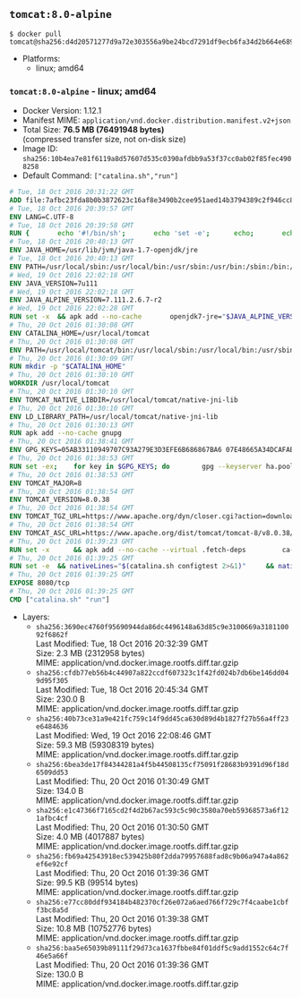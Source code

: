 ## `tomcat:8.0-alpine`

```console
$ docker pull tomcat@sha256:d4d20571277d9a72e303556a9be24bcd7291df9ecb6fa34d2b664e689c22149c
```

-	Platforms:
	-	linux; amd64

### `tomcat:8.0-alpine` - linux; amd64

-	Docker Version: 1.12.1
-	Manifest MIME: `application/vnd.docker.distribution.manifest.v2+json`
-	Total Size: **76.5 MB (76491948 bytes)**  
	(compressed transfer size, not on-disk size)
-	Image ID: `sha256:10b4ea7e81f6119a8d57607d535c0390afdbb9a53f37cc0ab02f85fec4908258`
-	Default Command: `["catalina.sh","run"]`

```dockerfile
# Tue, 18 Oct 2016 20:31:22 GMT
ADD file:7afbc23fda8b0b3872623c16af8e3490b2cee951aed14b3794389c2f946cc8c7 in / 
# Tue, 18 Oct 2016 20:39:57 GMT
ENV LANG=C.UTF-8
# Tue, 18 Oct 2016 20:39:58 GMT
RUN { 		echo '#!/bin/sh'; 		echo 'set -e'; 		echo; 		echo 'dirname "$(dirname "$(readlink -f "$(which javac || which java)")")"'; 	} > /usr/local/bin/docker-java-home 	&& chmod +x /usr/local/bin/docker-java-home
# Tue, 18 Oct 2016 20:40:13 GMT
ENV JAVA_HOME=/usr/lib/jvm/java-1.7-openjdk/jre
# Tue, 18 Oct 2016 20:40:13 GMT
ENV PATH=/usr/local/sbin:/usr/local/bin:/usr/sbin:/usr/bin:/sbin:/bin:/usr/lib/jvm/java-1.7-openjdk/jre/bin:/usr/lib/jvm/java-1.7-openjdk/bin
# Wed, 19 Oct 2016 22:02:18 GMT
ENV JAVA_VERSION=7u111
# Wed, 19 Oct 2016 22:02:18 GMT
ENV JAVA_ALPINE_VERSION=7.111.2.6.7-r2
# Wed, 19 Oct 2016 22:02:28 GMT
RUN set -x 	&& apk add --no-cache 		openjdk7-jre="$JAVA_ALPINE_VERSION" 	&& [ "$JAVA_HOME" = "$(docker-java-home)" ]
# Thu, 20 Oct 2016 01:30:08 GMT
ENV CATALINA_HOME=/usr/local/tomcat
# Thu, 20 Oct 2016 01:30:08 GMT
ENV PATH=/usr/local/tomcat/bin:/usr/local/sbin:/usr/local/bin:/usr/sbin:/usr/bin:/sbin:/bin:/usr/lib/jvm/java-1.7-openjdk/jre/bin:/usr/lib/jvm/java-1.7-openjdk/bin
# Thu, 20 Oct 2016 01:30:09 GMT
RUN mkdir -p "$CATALINA_HOME"
# Thu, 20 Oct 2016 01:30:10 GMT
WORKDIR /usr/local/tomcat
# Thu, 20 Oct 2016 01:30:10 GMT
ENV TOMCAT_NATIVE_LIBDIR=/usr/local/tomcat/native-jni-lib
# Thu, 20 Oct 2016 01:30:10 GMT
ENV LD_LIBRARY_PATH=/usr/local/tomcat/native-jni-lib
# Thu, 20 Oct 2016 01:30:13 GMT
RUN apk add --no-cache gnupg
# Thu, 20 Oct 2016 01:38:41 GMT
ENV GPG_KEYS=05AB33110949707C93A279E3D3EFE6B686867BA6 07E48665A34DCAFAE522E5E6266191C37C037D42 47309207D818FFD8DCD3F83F1931D684307A10A5 541FBE7D8F78B25E055DDEE13C370389288584E7 61B832AC2F1C5A90F0F9B00A1C506407564C17A3 79F7026C690BAA50B92CD8B66A3AD3F4F22C4FED 9BA44C2621385CB966EBA586F72C284D731FABEE A27677289986DB50844682F8ACB77FC2E86E29AC A9C5DF4D22E99998D9875A5110C01C5A2F6059E7 DCFD35E0BF8CA7344752DE8B6FB21E8933C60243 F3A04C595DB5B6A5F1ECA43E3B7BBB100D811BBE F7DA48BB64BCB84ECBA7EE6935CD23C10D498E23
# Thu, 20 Oct 2016 01:38:53 GMT
RUN set -ex; 	for key in $GPG_KEYS; do 		gpg --keyserver ha.pool.sks-keyservers.net --recv-keys "$key"; 	done
# Thu, 20 Oct 2016 01:38:53 GMT
ENV TOMCAT_MAJOR=8
# Thu, 20 Oct 2016 01:38:54 GMT
ENV TOMCAT_VERSION=8.0.38
# Thu, 20 Oct 2016 01:38:54 GMT
ENV TOMCAT_TGZ_URL=https://www.apache.org/dyn/closer.cgi?action=download&filename=tomcat/tomcat-8/v8.0.38/bin/apache-tomcat-8.0.38.tar.gz
# Thu, 20 Oct 2016 01:38:54 GMT
ENV TOMCAT_ASC_URL=https://www.apache.org/dist/tomcat/tomcat-8/v8.0.38/bin/apache-tomcat-8.0.38.tar.gz.asc
# Thu, 20 Oct 2016 01:39:23 GMT
RUN set -x 		&& apk add --no-cache --virtual .fetch-deps 		ca-certificates 		tar 		openssl 	&& wget -O tomcat.tar.gz "$TOMCAT_TGZ_URL" 	&& wget -O tomcat.tar.gz.asc "$TOMCAT_ASC_URL" 	&& gpg --batch --verify tomcat.tar.gz.asc tomcat.tar.gz 	&& tar -xvf tomcat.tar.gz --strip-components=1 	&& rm bin/*.bat 	&& rm tomcat.tar.gz* 		&& nativeBuildDir="$(mktemp -d)" 	&& tar -xvf bin/tomcat-native.tar.gz -C "$nativeBuildDir" --strip-components=1 	&& apk add --no-cache --virtual .native-build-deps 		apr-dev 		gcc 		libc-dev 		make 		"openjdk${JAVA_VERSION%%[-~bu]*}"="$JAVA_ALPINE_VERSION" 		openssl-dev 	&& ( 		export CATALINA_HOME="$PWD" 		&& cd "$nativeBuildDir/native" 		&& ./configure 			--libdir="$TOMCAT_NATIVE_LIBDIR" 			--prefix="$CATALINA_HOME" 			--with-apr="$(which apr-1-config)" 			--with-java-home="$(docker-java-home)" 			--with-ssl=yes 		&& make -j$(getconf _NPROCESSORS_ONLN) 		&& make install 	) 	&& runDeps="$( 		scanelf --needed --nobanner --recursive "$TOMCAT_NATIVE_LIBDIR" 			| awk '{ gsub(/,/, "\nso:", $2); print "so:" $2 }' 			| sort -u 			| xargs -r apk info --installed 			| sort -u 	)" 	&& apk add --virtual .tomcat-native-rundeps $runDeps 	&& apk del .fetch-deps .native-build-deps 	&& rm -rf "$nativeBuildDir" 	&& rm bin/tomcat-native.tar.gz
# Thu, 20 Oct 2016 01:39:25 GMT
RUN set -e 	&& nativeLines="$(catalina.sh configtest 2>&1)" 	&& nativeLines="$(echo "$nativeLines" | grep 'Apache Tomcat Native')" 	&& nativeLines="$(echo "$nativeLines" | sort -u)" 	&& if ! echo "$nativeLines" | grep 'INFO: Loaded APR based Apache Tomcat Native library' >&2; then 		echo >&2 "$nativeLines"; 		exit 1; 	fi
# Thu, 20 Oct 2016 01:39:25 GMT
EXPOSE 8080/tcp
# Thu, 20 Oct 2016 01:39:25 GMT
CMD ["catalina.sh" "run"]
```

-	Layers:
	-	`sha256:3690ec4760f95690944da86dc4496148a63d85c9e3100669a318110092f6862f`  
		Last Modified: Tue, 18 Oct 2016 20:32:39 GMT  
		Size: 2.3 MB (2312958 bytes)  
		MIME: application/vnd.docker.image.rootfs.diff.tar.gzip
	-	`sha256:cfdb77eb56b4c44907a822ccdf607323c1f42fd024b7db6be146dd049d95f305`  
		Last Modified: Tue, 18 Oct 2016 20:45:34 GMT  
		Size: 230.0 B  
		MIME: application/vnd.docker.image.rootfs.diff.tar.gzip
	-	`sha256:40b73ce31a9e421fc759c14f9dd45ca630d89d4b1827f27b56a4ff23e6484636`  
		Last Modified: Wed, 19 Oct 2016 22:08:46 GMT  
		Size: 59.3 MB (59308319 bytes)  
		MIME: application/vnd.docker.image.rootfs.diff.tar.gzip
	-	`sha256:6bea3de17f84344281a4f5b44508135cf75091f28683b9391d96f18d6509dd53`  
		Last Modified: Thu, 20 Oct 2016 01:30:49 GMT  
		Size: 134.0 B  
		MIME: application/vnd.docker.image.rootfs.diff.tar.gzip
	-	`sha256:e1c47366f7165cd2f4d2b67ac593c5c90c3580a70eb59368573a6f121afbc4cf`  
		Last Modified: Thu, 20 Oct 2016 01:30:50 GMT  
		Size: 4.0 MB (4017887 bytes)  
		MIME: application/vnd.docker.image.rootfs.diff.tar.gzip
	-	`sha256:fb69a42543918ec539425b80f2dda79957688fad8c9b06a947a4a862ef6e92cf`  
		Last Modified: Thu, 20 Oct 2016 01:39:36 GMT  
		Size: 99.5 KB (99514 bytes)  
		MIME: application/vnd.docker.image.rootfs.diff.tar.gzip
	-	`sha256:e77cc80ddf934184b482370cf26e072a6aed766f729c7f4caabe1cbff3bc8a5d`  
		Last Modified: Thu, 20 Oct 2016 01:39:38 GMT  
		Size: 10.8 MB (10752776 bytes)  
		MIME: application/vnd.docker.image.rootfs.diff.tar.gzip
	-	`sha256:baa5e65039b89111f29d73ca1637fbbe84f01ddf5c9add1552c64c7f46e5a66f`  
		Last Modified: Thu, 20 Oct 2016 01:39:36 GMT  
		Size: 130.0 B  
		MIME: application/vnd.docker.image.rootfs.diff.tar.gzip
